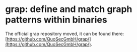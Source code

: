 # grap: define and match graph patterns within binaries
The official grap repository moved, it can be found there: [https://github.com/QuoSecGmbH/grap/](https://github.com/QuoSecGmbH/grap/).

